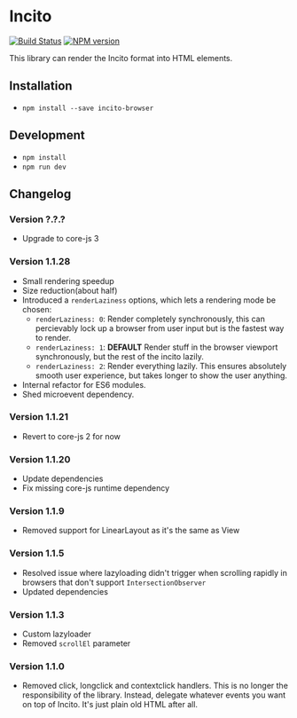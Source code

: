 # Incito

[![Build Status](https://travis-ci.org/shopgun/incito-browser.svg?branch=develop)](https://travis-ci.org/shopgun/incito-browser)
[![NPM version](https://img.shields.io/npm/v/incito-browser.svg?style=flat)](https://npmjs.org/package/incito-browser)

This library can render the Incito format into HTML elements.

## Installation

- `npm install --save incito-browser`

## Development

- `npm install`
- `npm run dev`

## Changelog

### Version ?.?.?
- Upgrade to core-js 3

### Version 1.1.28

- Small rendering speedup
- Size reduction(about half)
- Introduced a `renderLaziness` options, which lets a rendering mode be chosen:
    - `renderLaziness: 0`: Render completely synchronously, this can percievably lock up a browser from user input but is the fastest way to render.
    - `renderLaziness: 1`: **DEFAULT** Render stuff in the browser viewport synchronously, but the rest of the incito lazily.
    - `renderLaziness: 2`: Render everything lazily. This ensures absolutely smooth user experience, but takes longer to show the user anything.
- Internal refactor for ES6 modules.
- Shed microevent dependency.

### Version 1.1.21

- Revert to core-js 2 for now

### Version 1.1.20

- Update dependencies
- Fix missing core-js runtime dependency

### Version 1.1.9

- Removed support for LinearLayout as it's the same as View

### Version 1.1.5

- Resolved issue where lazyloading didn't trigger when scrolling rapidly in browsers that don't support `IntersectionObserver`
- Updated dependencies

### Version 1.1.3

- Custom lazyloader
- Removed `scrollEl` parameter

### Version 1.1.0

- Removed click, longclick and contextclick handlers. This is no longer the responsibility of the library. Instead, delegate whatever events you want on top of Incito. It's just plain old HTML after all.
